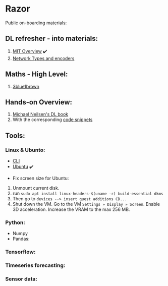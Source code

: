 # Razor
Public on-boarding materials:

## DL refresher - into materials:
1. [MIT Overview](https://www.youtube.com/watch?v=O5xeyoRL95U)  ✔️
2. [Network Types and encoders](https://medium.com/tensorflow/mit-deep-learning-basics-introduction-and-overview-with-tensorflow-355bcd26baf0)

## Maths - High Level:
1. [3blue1brown](https://www.youtube.com/watch?v=aircAruvnKk&list=PLZHQObOWTQDNU6R1_67000Dx_ZCJB-3pi)

## Hands-on Overview:
1. [Michael Neilsen's DL book](http://neuralnetworksanddeeplearning.com/index.html)
2. With the corresponding [code snippets](https://github.com/mnielsen/neural-networks-and-deep-learning)

## Tools:

### Linux & Ubunto:
* [CLI](https://tutorials.ubuntu.com/tutorial/command-line-for-beginners#0)
* [Ubuntu](https://www.udemy.com/course/learn-ubuntu-in-7-days/learn/lecture/11474450#overview) ✔️

- Fix screen size for Ubuntu:
1. Unmount current disk.
2. run `sudo apt install linux-headers-$(uname -r) build-essential dkms`
3. Then go to `devices --> insert guest additions CD...`
4. Shut down the VM. Go to the VM `Settings » Display » Screen`.
Enable 3D acceleration.
Increase the VRAM to the max 256 MB.

### Python:
* Numpy
* Pandas:

### Tensorflow:


### Timeseries forecasting:


### Sensor data:
